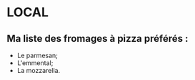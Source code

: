 # LOCAL

## Ma liste des fromages à pizza préférés :

- Le parmesan;
- L'emmental; 
- La mozzarella.
